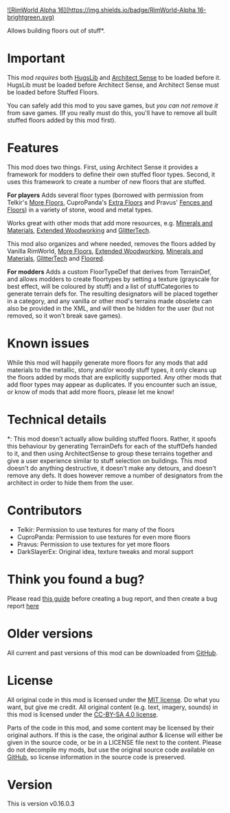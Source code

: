 [![RimWorld Alpha 16](https://img.shields.io/badge/RimWorld-Alpha 16-brightgreen.svg)](http://rimworldgame.com/)

Allows building floors out of stuff*.

# Important
This mod *requires* both [HugsLib](http://steamcommunity.com/sharedfiles/filedetails/?id=818773962) and [Architect Sense](http://steamcommunity.com/sharedfiles/filedetails/?id=852998459) to be loaded before it. HugsLib must be loaded before Architect Sense, and Architect Sense must be loaded before Stuffed Floors.

You can safely add this mod to you save games, but *you can not remove it* from save games. (If you really must do this, you'll have to remove all built stuffed floors added by this mod first).

# Features
This mod does two things. First, using Architect Sense it provides a framework for modders to define their own stuffed floor types. Second, it uses this framework to create a number of new floors that are stuffed. 

**For players**
Adds several floor types (borrowed with permission from Telkir's [More Floors](http://steamcommunity.com/sharedfiles/filedetails/?id=725623521), CuproPanda's [Extra Floors](https://ludeon.com/forums/index.php?topic=13400#msg135940) and Pravus' [Fences and Floors](http://steamcommunity.com/sharedfiles/filedetails/?id=784370602)) in a variety of stone, wood and metal types.

Works great with other mods that add more resources, e.g. [Minerals and Materials](http://steamcommunity.com/sharedfiles/filedetails/?id=728233992), [Extended Woodworking](http://steamcommunity.com/sharedfiles/filedetails/?id=836912371) and [GlitterTech](http://steamcommunity.com/sharedfiles/filedetails/?id=725576127). 

This mod also organizes and where needed, removes the floors added by Vanilla RimWorld, [More Floors](http://steamcommunity.com/sharedfiles/filedetails/?id=725623521), [Extended Woodworking](http://steamcommunity.com/sharedfiles/filedetails/?id=836912371), [Minerals and Materials](http://steamcommunity.com/sharedfiles/filedetails/?id=728233992), [GlitterTech](http://steamcommunity.com/sharedfiles/filedetails/?id=725576127) and [Floored](http://steamcommunity.com/sharedfiles/filedetails/?id=801544922).

**For modders**
Adds a custom FloorTypeDef that derives from TerrainDef, and allows modders to create floortypes by setting a texture (grayscale for best effect, will be coloured by stuff) and a list of stuffCategories to generate terrain defs for. The resulting designators will be placed together in a category, and any vanilla or other mod's terrains made obsolete can also be provided in the XML, and will then be hidden for the user (but not removed, so it won't break save games).

# Known issues
While this mod will happily generate more floors for any mods that add materials to the metallic, stony and/or woody stuff types, it only cleans up the floors added by mods that are explicitly supported. Any other mods that add floor types may appear as duplicates. If you encounter such an issue, or know of mods that add more floors, please let me know! 

# Technical details
*: This mod doesn't actually allow building stuffed floors. Rather, it spoofs this behaviour by generating TerrainDefs for each of the stuffDefs handed to it, and then using ArchitectSense to group these terrains together and give a user experience similar to stuff selection on buildings. This mod doesn't do anything destructive, it doesn't make any detours, and doesn't remove any defs. It does however remove a number of designators from the architect in order to hide them from the user.

# Contributors
 - Telkir:	Permission to use textures for many of the floors
 - CuproPanda:	Permission to use textures for even more floors
 - Pravus:	Permission to use textures for yet more floors
 - DarkSlayerEx:	Original idea, texture tweaks and moral support

# Think you found a bug? 
Please read [this guide](http://steamcommunity.com/sharedfiles/filedetails/?id=725234314) before creating a bug report,
 and then create a bug report [here](https://github.com/FluffierThanThou/StuffedFloors/issues)

# Older versions
All current and past versions of this mod can be downloaded from [GitHub](https://github.com/FluffierThanThou/StuffedFloors/releases).

# License
All original code in this mod is licensed under the [MIT license](https://opensource.org/licenses/MIT). Do what you want, but give me credit. 
All original content (e.g. text, imagery, sounds) in this mod is licensed under the [CC-BY-SA 4.0 license](http://creativecommons.org/licenses/by-sa/4.0/).

Parts of the code in this mod, and some content may be licensed by their original authors. If this is the case, the original author & license will either be given in the source code, or be in a LICENSE file next to the content. Please do not decompile my mods, but use the original source code available on [GitHub](https://github.com/FluffierThanThou/StuffedFloors/), so license information in the source code is preserved.

# Version
This is version v0.16.0.3